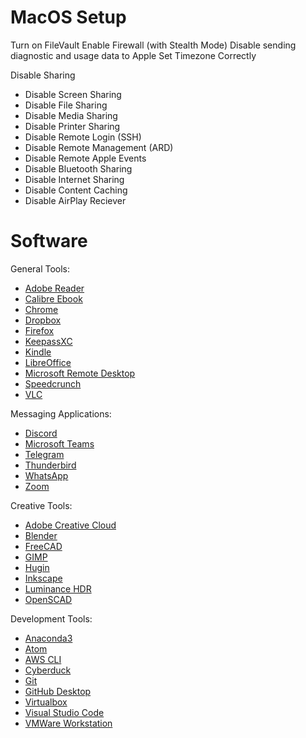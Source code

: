 # MacOS Setup

Turn on FileVault
Enable Firewall (with Stealth Mode)
Disable sending diagnostic and usage data to Apple
Set Timezone Correctly

Disable Sharing

 * Disable Screen Sharing
 * Disable File Sharing
 * Disable Media Sharing
 * Disable Printer Sharing
 * Disable Remote Login (SSH)
 * Disable Remote Management (ARD)
 * Disable Remote Apple Events
 * Disable Bluetooth Sharing
 * Disable Internet Sharing
 * Disable Content Caching
 * Disable AirPlay Reciever 

# Software

General Tools:

-   [Adobe Reader](https://get.adobe.com/reader/)
-   [Calibre Ebook](https://calibre-ebook.com/download_osx)
-   [Chrome](https://www.google.com/chrome/)
-   [Dropbox](https://www.dropbox.com/install)
-   [Firefox](https://www.mozilla.org/en-US/firefox/new/)
-   [KeepassXC](https://keepassxc.org/)
-   [Kindle](https://www.amazon.com.au/kindle-dbs/fd/kcp)
-   [LibreOffice](https://www.libreoffice.org/)
-   [Microsoft Remote Desktop](https://apps.apple.com/us/app/microsoft-remote-desktop/id1295203466)
-   [Speedcrunch](https://speedcrunch.org/)
-   [VLC](https://www.videolan.org/vlc/)

Messaging Applications:

-   [Discord](https://discordapp.com/)
-   [Microsoft Teams](https://teams.microsoft.com/downloads)
-   [Telegram](https://macos.telegram.org/)
-   [Thunderbird](https://www.thunderbird.net/en-US/)
-   [WhatsApp](https://www.whatsapp.com/download/?lang=en)
-   [Zoom](https://zoom.us/support/download)

Creative Tools:

-   [Adobe Creative Cloud](https://creativecloud.adobe.com/apps/download/creative-cloud)
-   [Blender](https://www.blender.org/)
-   [FreeCAD](https://www.freecadweb.org/)
-   [GIMP](https://www.gimp.org/)
-   [Hugin](http://hugin.sourceforge.net/download/)
-   [Inkscape](https://inkscape.org/)
-   [Luminance HDR](http://qtpfsgui.sourceforge.net)
-   [OpenSCAD](https://www.openscad.org/)

Development Tools:

-   [Anaconda3](https://www.anaconda.com/products/individual)
-   [Atom](https://atom.io/)
-   [AWS CLI](https://awscli.amazonaws.com/AWSCLIV2.pkg)
-   [Cyberduck](https://cyberduck.io/)
-   [Git](https://git-scm.com/downloads)
-   [GitHub Desktop](https://desktop.github.com/)
-   [Virtualbox](https://www.virtualbox.org/wiki/Downloads)
-   [Visual Studio Code](https://code.visualstudio.com/)
-   [VMWare Workstation](https://www.vmware.com/au/products/workstation-pro/workstation-pro-evaluation.html)